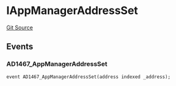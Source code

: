 # IAppManagerAddressSet
[Git Source](https://github.com/thrackle-io/rules-engine/blob/1f87ef51d3f81854db8d1b233a920d59919e0ac3/src/common/IEvents.sol)


## Events
### AD1467_AppManagerAddressSet

```solidity
event AD1467_AppManagerAddressSet(address indexed _address);
```

